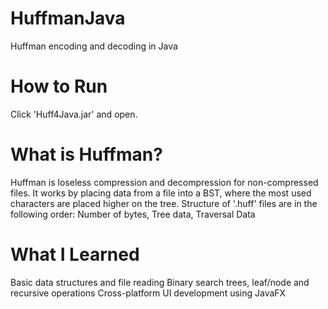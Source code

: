 # HuffmanJava
Huffman encoding and decoding in Java

# How to Run
Click 'Huff4Java.jar' and open.

# What is Huffman?
Huffman is loseless compression and decompression for non-compressed files.
It works by placing data from a file into a BST, where the most used characters are placed higher on the tree.
Structure of '.huff' files are in the following order:
Number of bytes, Tree data, Traversal Data

# What I Learned
Basic data structures and file reading
Binary search trees, leaf/node and recursive operations
Cross-platform UI development using JavaFX

